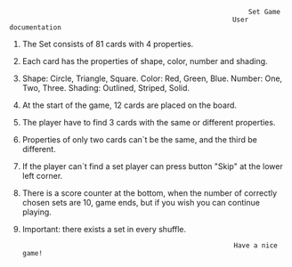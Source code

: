                                                                 Set Game
                                                            User documentation 



1. The Set consists of 81 cards with 4 properties.

2. Each card has the properties of shape, color, number and shading.

3. Shape: Circle, Triangle, Square.
   Color: Red, Green, Blue.
   Number: One, Two, Three.
   Shading: Outlined, Striped, Solid.

4. At the start of the game, 12 cards are placed on the board.

5. The player have to find 3 cards with the same or different properties.

6. Properties of only two cards can`t be the same, and the third be different.

7. If the player can`t find a set player can press button "Skip" at
the lower left corner.

8. There is a score counter at the bottom, when the number of correctly chosen sets are 10, game ends, but if you wish you can continue playing.

9. Important: there exists a set in every shuffle.

                                                            Have a nice game!